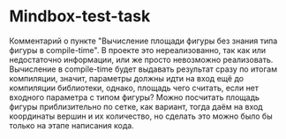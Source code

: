 # Mindbox-test-task
Комментарий о пункте "Вычисление площади фигуры без знания типа фигуры в compile-time".
В проекте это нереализованно, так как или недостаточно информации, или же просто невозможно реализовать. Вычисление в compile-time будет выдавать результат сразу по итогам компиляции, значит, параметры должны идти на вход ещё до компиляции библиотеки, однако, площадь чего считать, если нет входного параметра с типом фигуры? Можно посчитать площадь фигуры приблизительно по сетке, как вариант, тогда даём на вход координаты вершин и их количество, но сделать это можно было бы только на этапе написания кода.
